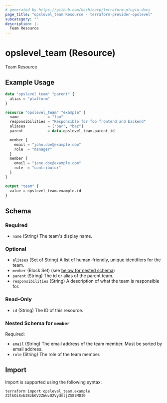 ```yaml
---
# generated by https://github.com/hashicorp/terraform-plugin-docs
page_title: "opslevel_team Resource - terraform-provider-opslevel"
subcategory: ""
description: |-
  Team Resource
---
```


# opslevel_team (Resource)

Team Resource

## Example Usage

```terraform
data "opslevel_team" "parent" {
  alias = "platform"
}

resource "opslevel_team" "example" {
  name             = "foo"
  responsibilities = "Responsible for foo frontend and backend"
  aliases          = ["bar", "baz"]
  parent           = data.opslevel_team.parent.id

  member {
    email = "john.doe@example.com"
    role  = "manager"
  }
  member {
    email = "jane.doe@example.com"
    role  = "contributor"
  }
}

output "team" {
  value = opslevel_team.example.id
}
```

<!-- schema generated by tfplugindocs -->
## Schema

### Required

- `name` (String) The team's display name.

### Optional

- `aliases` (Set of String) A list of human-friendly, unique identifiers for the team.
- `member` (Block Set) (see [below for nested schema](#nestedblock--member))
- `parent` (String) The id or alias of the parent team.
- `responsibilities` (String) A description of what the team is responsible for.

### Read-Only

- `id` (String) The ID of this resource.

<a id="nestedblock--member"></a>
### Nested Schema for `member`

Required:

- `email` (String) The email address of the team member. Must be sorted by email address.
- `role` (String) The role of the team member.

## Import

Import is supported using the following syntax:

```shell
terraform import opslevel_team.example Z2lkOi8vb3BzbGV2ZWwvU2VydmljZS82MDI0
```
